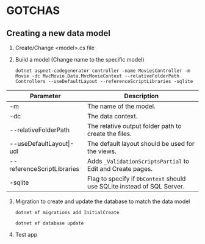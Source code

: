 ﻿# GOTCHAS #

## Creating a new data model ##

1. Create/Change \<model\>.cs file

2. Build a model (Change name to the specific model)
    ```
    dotnet aspnet-codegenerator controller -name MoviesController -m Movie -dc MvcMovie.Data.MvcMovieContext --relativeFolderPath Controllers --useDefaultLayout --referenceScriptLibraries -sqlite
    ```

| **Parameter**              | **Description**                                                         |
|----------------------------|-------------------------------------------------------------------------|
| -m                         | The name of the model.                                                  |
| -dc                        | The data context.                                                       |
| --relativeFolderPath       | The relative output folder path to create the files.                    |
| --useDefaultLayout\|-udl   | The default layout should be used for the views.                        |
| --referenceScriptLibraries | Adds `_ValidationScriptsPartial` to Edit and Create pages.              |
| -sqlite                    | Flag to specify if `DbContext` should use SQLite instead of SQL Server. |

3. Migration to create and update the database to match the data model
    ```
    dotnet ef migrations add InitialCreate
    ```
    ```
    dotnet ef database update
    ```

4. Test app
